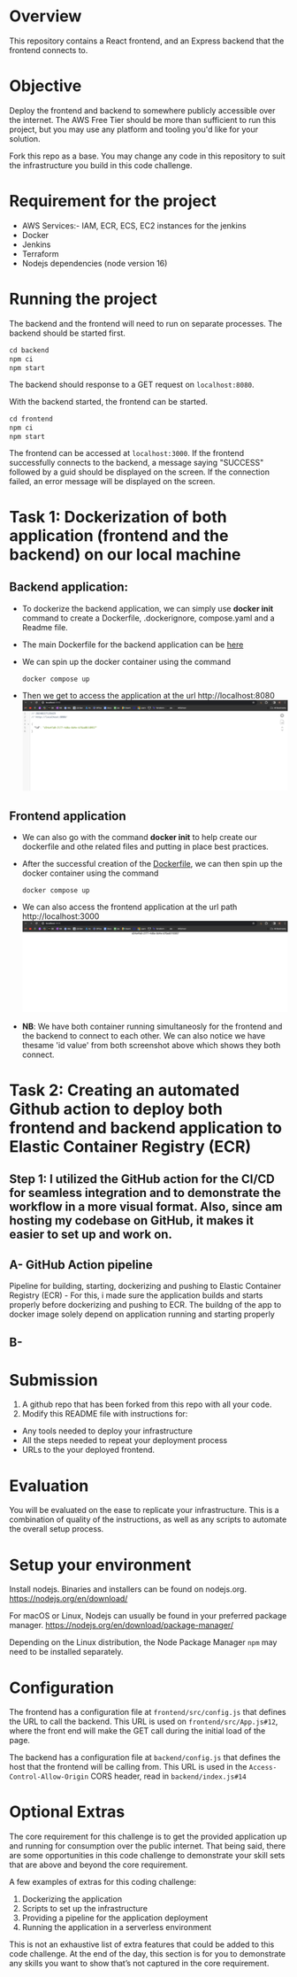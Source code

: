 # Overview
This repository contains a React frontend, and an Express backend that the frontend connects to.

# Objective
Deploy the frontend and backend to somewhere publicly accessible over the internet. The AWS Free Tier should be more than sufficient to run this project, but you may use any platform and tooling you'd like for your solution.

Fork this repo as a base. You may change any code in this repository to suit the infrastructure you build in this code challenge.

#   Requirement for the project
+   AWS Services:- IAM, ECR, ECS, EC2 instances for the jenkins
+   Docker
+   Jenkins
+   Terraform
+   Nodejs dependencies (node version 16)

# Running the project
The backend and the frontend will need to run on separate processes. The backend should be started first.
```
cd backend
npm ci
npm start
```
The backend should response to a GET request on `localhost:8080`.

With the backend started, the frontend can be started.
```
cd frontend
npm ci
npm start
```
The frontend can be accessed at `localhost:3000`. If the frontend successfully connects to the backend, a message saying "SUCCESS" followed by a guid should be displayed on the screen.  If the connection failed, an error message will be displayed on the screen.

#   Task 1: Dockerization of both application (frontend and the backend) on our local machine
##  Backend application:
+   To dockerize the backend application, we can simply use **docker init** command to create a Dockerfile, .dockerignore, compose.yaml and a Readme file. 
+   The main Dockerfile for the backend application can be [here](./backend/Dockerfile)
+   We can spin up the docker container using the command

        docker compose up
+   Then we get to access the application at the url http://localhost:8080
![backend](./images/backend-app.png)

##  Frontend application
+   We can also go with the command **docker init** to help create our dockerfile and othe related files and putting in place best practices.
+   After the successful creation of the [Dockerfile](./frontend/Dockerfile), we can then spin up the docker container using the command

        docker compose up
+   We can also access the frontend application at the url path http://localhost:3000
![fronted-ui](./images/frontend-ui.png)

+   **NB**: We have both container running simultaneosly for the frontend and the backend to connect to each other. We can also notice we have thesame 'id value' from both screenshot above which shows they both connect.
    
#   Task 2: Creating an automated Github action to deploy both frontend and backend application to Elastic Container Registry (ECR)
##  Step 1: I utilized the GitHub action for the CI/CD for seamless integration and to demonstrate the workflow in a more visual format. Also, since am hosting my codebase on GitHub, it makes it easier to set up and work on.
##  A- GitHub Action pipeline
Pipeline for building, starting, dockerizing and pushing to Elastic Container Registry (ECR) - For this, i made sure the application builds and starts properly before dockerizing and pushing to ECR. The buildng of the app to docker image solely depend on application running and starting properly
##  B- 

# Submission
1. A github repo that has been forked from this repo with all your code.
2. Modify this README file with instructions for:
* Any tools needed to deploy your infrastructure
* All the steps needed to repeat your deployment process
* URLs to the your deployed frontend.

# Evaluation
You will be evaluated on the ease to replicate your infrastructure. This is a combination of quality of the instructions, as well as any scripts to automate the overall setup process.

# Setup your environment
Install nodejs. Binaries and installers can be found on nodejs.org.
https://nodejs.org/en/download/

For macOS or Linux, Nodejs can usually be found in your preferred package manager.
https://nodejs.org/en/download/package-manager/

Depending on the Linux distribution, the Node Package Manager `npm` may need to be installed separately.



# Configuration
The frontend has a configuration file at `frontend/src/config.js` that defines the URL to call the backend. This URL is used on `frontend/src/App.js#12`, where the front end will make the GET call during the initial load of the page.

The backend has a configuration file at `backend/config.js` that defines the host that the frontend will be calling from. This URL is used in the `Access-Control-Allow-Origin` CORS header, read in `backend/index.js#14`

# Optional Extras
The core requirement for this challenge is to get the provided application up and running for consumption over the public internet. That being said, there are some opportunities in this code challenge to demonstrate your skill sets that are above and beyond the core requirement.

A few examples of extras for this coding challenge:
1. Dockerizing the application
2. Scripts to set up the infrastructure
3. Providing a pipeline for the application deployment
4. Running the application in a serverless environment

This is not an exhaustive list of extra features that could be added to this code challenge. At the end of the day, this section is for you to demonstrate any skills you want to show that’s not captured in the core requirement.
